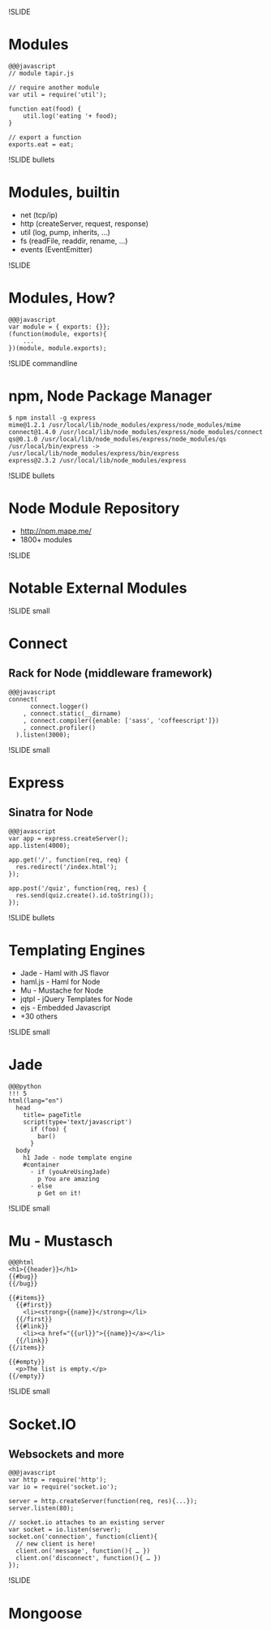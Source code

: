 !SLIDE
# Modules
    @@@javascript
    // module tapir.js

    // require another module
    var util = require('util');

    function eat(food) {
        util.log('eating '+ food);
    }
    
    // export a function
    exports.eat = eat;

!SLIDE bullets
# Modules, builtin
* net (tcp/ip)
* http (createServer, request, response)
* util (log, pump, inherits, ...)
* fs (readFile, readdir, rename, ...)
* events (EventEmitter)

!SLIDE
#  Modules, How?

    @@@javascript
    var module = { exports: {}};
    (function(module, exports){
        ...
    })(module, module.exports);


!SLIDE commandline
# npm, Node Package Manager

    $ npm install -g express
    mime@1.2.1 /usr/local/lib/node_modules/express/node_modules/mime
    connect@1.4.0 /usr/local/lib/node_modules/express/node_modules/connect
    qs@0.1.0 /usr/local/lib/node_modules/express/node_modules/qs
    /usr/local/bin/express -> /usr/local/lib/node_modules/express/bin/express
    express@2.3.2 /usr/local/lib/node_modules/express

!SLIDE bullets
# Node Module Repository

* http://npm.mape.me/
* 1800+ modules

!SLIDE
# Notable External Modules

!SLIDE small
# Connect
## Rack for Node (middleware framework)

    @@@javascript
    connect(
          connect.logger()
        , connect.static(__dirname)
        , connect.compiler({enable: ['sass', 'coffeescript']})
        , connect.profiler()
      ).listen(3000);
    

!SLIDE small
# Express
## Sinatra for Node

    @@@javascript
    var app = express.createServer();
    app.listen(4000);

    app.get('/', function(req, req) {
      res.redirect('/index.html');
    });

    app.post('/quiz', function(req, res) {
      res.send(quiz.create().id.toString());
    });


!SLIDE bullets
# Templating Engines
* Jade    - Haml with JS flavor
* haml.js - Haml for Node
* Mu      - Mustache for Node
* jqtpl   - jQuery Templates for Node
* ejs     - Embedded Javascript
* +30 others

!SLIDE small
# Jade

    @@@python
    !!! 5
    html(lang="en")
      head
        title= pageTitle
        script(type='text/javascript')
          if (foo) {
            bar()
          }
      body
        h1 Jade - node template engine
        #container
          - if (youAreUsingJade)
            p You are amazing
          - else
            p Get on it!
  

!SLIDE small
# Mu - Mustasch

    @@@html
    <h1>{{header}}</h1>
    {{#bug}}
    {{/bug}}

    {{#items}}
      {{#first}}
        <li><strong>{{name}}</strong></li>
      {{/first}}
      {{#link}}
        <li><a href="{{url}}">{{name}}</a></li>
      {{/link}}
    {{/items}}

    {{#empty}}
      <p>The list is empty.</p>
    {{/empty}}
        

!SLIDE small
# Socket.IO
## Websockets and more

    @@@javascript
    var http = require('http');
    var io = require('socket.io');

    server = http.createServer(function(req, res){...});
    server.listen(80);

    // socket.io attaches to an existing server
    var socket = io.listen(server);
    socket.on('connection', function(client){
      // new client is here!
      client.on('message', function(){ … })
      client.on('disconnect', function(){ … })
    });

!SLIDE
# Mongoose















